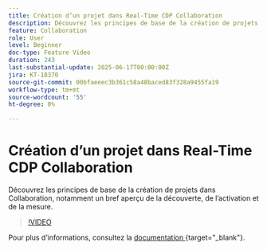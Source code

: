 ```yaml
---
title: Création d’un projet dans Real-Time CDP Collaboration
description: Découvrez les principes de base de la création de projets dans Collaboration, notamment un bref aperçu de la découverte, de l’activation et de la mesure.
feature: Collaboration
role: User
level: Beginner
doc-type: Feature Video
duration: 243
last-substantial-update: 2025-06-17T00:00:00Z
jira: KT-18370
source-git-commit: 00bfaeeec3b361c58a48baced83f328a9455fa19
workflow-type: tm+mt
source-wordcount: '55'
ht-degree: 0%

---
```



# Création d’un projet dans Real-Time CDP Collaboration

Découvrez les principes de base de la création de projets dans Collaboration, notamment un bref aperçu de la découverte, de l’activation et de la mesure.

>[!VIDEO](https://video.tv.adobe.com/v/3464033/?learn=on&enablevpops)

Pour plus d’informations, consultez la [ documentation ](https://experienceleague.adobe.com/en/docs/real-time-cdp-collaboration/using/collaborate/manage-projects){target="_blank"}.
